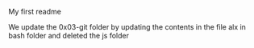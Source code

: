 My first readme

We update the 0x03-git folder by updating the contents in the file alx in bash folder and deleted the js folder
